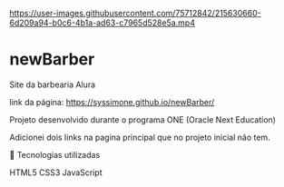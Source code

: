 

https://user-images.githubusercontent.com/75712842/215630660-6d209a94-b0c6-4b1a-ad63-c7965d528e5a.mp4

# newBarber
Site da barbearia Alura

link da página:
https://syssimone.github.io/newBarber/

Projeto desenvolvido durante  o   programa
ONE (Oracle Next Education) 

Adicionei dois links na pagina principal
que no projeto inicial não tem.

🔧 Tecnologias utilizadas

HTML5 CSS3 JavaScript

